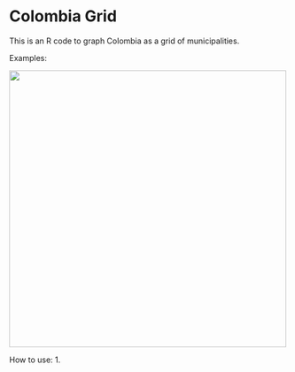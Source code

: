 # Colombia Grid
This is an R code to graph Colombia as a grid of municipalities.

Examples:
<p align="left">
  <img src="https://drive.google.com/uc?export=view&id=1ap6Msp4L0oli9us7uK45Y7j-tAUxGdOZ" width="500"/>
</p>

How to use:
1. 

